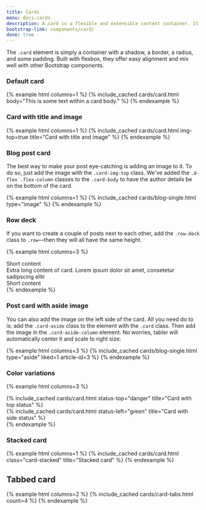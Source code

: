 ```yaml
---
title: Cards
menu: docs.cards
description: A card is a flexible and extensible content container. It includes options for headers and footers, a wide variety of content, contextual background colors, and powerful display options. 
bootstrap-link: components/card/
done: true
---
```


The `.card` element is simply a container with a shadow, a border, a radius, and some padding. Built with flexbox, they offer easy alignment and mix well with other Bootstrap components.

### Default card

{% example html columns=1 %}
{% include_cached cards/card.html body="This is some text within a card body." %}
{% endexample %}

### Card with title and image

{% example html columns=1 %}
{% include_cached cards/card.html img-top=true title="Card with title and image" %}
{% endexample %}
### Blog post card

The best way to make your post eye-catching is adding an image to it. To do so, just add the image with the `.card-img-top` class. We've added the `.d-flex .flex-column` classes to the `.card-body` to have the author details be on the bottom of the card.

{% example html columns=1 %}
{% include_cached cards/blog-single.html type="image" %}
{% endexample %}

### Row deck

If you want to create a couple of posts next to each other, add the `.row-deck` class to `.row`—then they will all have the same height.

{% example html columns=3 %}
<div class="row row-deck">
    <div class="col-md-4">
        <div class="card">
            <div class="card-body">Short content</div>
        </div>
    </div>
    <div class="col-md-4">
        <div class="card">
            <div class="card-body">Extra long content of card. Lorem ipsum dolor sit amet, consetetur sadipscing elitr</div>
        </div>
    </div>
    <div class="col-md-4">
        <div class="card">
            <div class="card-body">Short content</div>
        </div>
    </div>
</div>
{% endexample %}

### Post card with aside image

You can also add the image on the left side of the card. All you need do to is: add the `.card-aside` class to the element with the `.card` class. Then add the image in the `.card-aside-column` element. No worries, tabler will automatically center it and scale to right size:

{% example html columns=3 %}
{% include_cached cards/blog-single.html type="aside" liked=1 article-id=3 %}
{% endexample %}

### Color variations

{% example html columns=3 %}
<div class="row row-deck">
    <div class="col-md-6">
        {% include_cached cards/card.html status-top="danger" title="Card with top status" %}
    </div>
    <div class="col-md-6">
        {% include_cached cards/card.html status-left="green" title="Card with side status" %}
    </div>
</div>
{% endexample %}

### Stacked card

{% example html columns=1 %}
{% include_cached cards/card.html class="card-stacked" title="Stacked card" %}
{% endexample %}

## Tabbed card

{% example html columns=2 %}
{% include_cached cards/card-tabs.html count=4 %}
{% endexample %}

